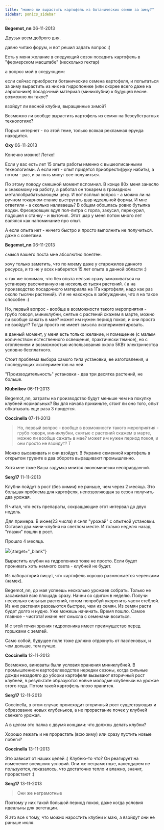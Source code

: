 ```yaml
---
title: "можно ли вырастить картофель из ботанических семян за зиму?"
sidebar: ponics_sidebar
---
```


**Begemot_nn** 06-11-2013

Друзья всем доброго дня.

давно читаю форум, и вот решил задать вопрос :)

Есть у меня желание в следующий сезон посадить картофель в "фермерском масштабе" (несколько гектар)

а вопрос мой в следующем:

если сейчас приобрести ботанические семена картофеля, и попытаться за зиму вырастить из них на гидропонике (или скорее всего даже на аэропонике) посадочный материал (миниклубни) к будущей весне. возможно ли такое? 

взойдут ли весной клубни, выращенные зимой? 

Возможно ли вообще вырастить картофель из семян на безсубстратных технологиях?

Порыл интернет - по этой теме, только всякая рекламная ерунда находится.


**Oxy** 06-11-2013

Конечно можно! Легко! 

Если у вас есть лет 15 опыта работы именно с вышеописанными технологиями. А если нет - опыт придется приобрести(руку набить), а потом - раз, и за пять минут все получиться. 

По этому поводу смешной момент вспомнил. В конце 80х меня занесло к знакомому на работу, а работал он токарем в громадном металлобрабатывающем цеху. И вот всплыл вопрос - а можно ли на ручном токарном станке выстругать шар идеальной формы. И мне ответили - а сколько наливаешь? В общем обошлась ровно бутылка водки. Фрезеровщик вдул пол-литра с горла, закусил, перекурил, подошел к станку - и выточил. Этот шар у меня потом много лет валялся как напоминание про опыт. 

А если опыта нет - ничего быстро и просто выполнить не получиться. даже с советами.


**Begemot_nn** 06-11-2013

смысл вашего поста мне абсолютно понятен.

хочу только заметить, что по моему даже у старожилов данного ресурса, и то не у всех наберется 15 лет опыта в данной области :)

я так же понимаю, что без опыта нельзя сразу замахиваться на установку рассчитанную на несколько тысяч растений. ( а на производство посадочного материала на 1Га картофеля, надо как раз около тысячи растений). И я не нахожусь в заблуждении, что я на такое способен :)

Но, первый вопрос - вообще в возможности такого мероприятия - грубо говоря, миниклубни, снятые с растений скажем в марте, можно ли вообще сажать в мае? может им нужен период покоя, и они просто не взойдут? Тогда просто не имеет смысла экспериментировать.

в данный момент, у меня есть только желание, и помещение (с малым количеством естественного освещения, практически темное), но с отоплением и возможностью использования около 5КВт электричества условно бесплатного.

Стоит проблема выбора самого типа установки, ее изготовления, и последующих экспериментов на ней.

"Производительность" установки - два три десятка растений, не больше.


**Klubnikov** 06-11-2013

Begemot_nn, затраты на производство будут меньше чем на покупку клубней нормальных? Вы для начала прикиньте, стоит ли оно того, опыт обкатывать еще раза 3 придется.


**Coccinella** 07-11-2013

> Но, первый вопрос - вообще в возможности такого мероприятия - грубо говоря, миниклубни, снятые с растений скажем в марте, можно ли вообще сажать в мае? может им нужен период покоя, и они просто не взойдут? Т

Можно высаживать и они взойдут. В Украине семенной картофель в открытом груенте в два оборота выращивают промышленно.

Хотя мне тоже Ваша задумка мнится экономически неоправданной.


**Serg17** 11-11-2013

Клубни пойдут в рост (без химии) не раньше, чем через 2 месяца. Это большая проблема для картофеля, непозволяющая за сезон получить два урожая. 

Я читал, что есть препараты, сокращающие этот интервал до двух недель.

Для примера. В июне(23 числа) я снял "урожай" с опытной установки. Оставил два мини-клубня на светлом месте. И только неделю назад "глазки" пошли в рост.

Прошло 4 месяца.

[![](/imagehost/thumbs/img7615.jpg)](https://t.me/ponics_ru_files/11072){:target="_blank"}

Вырастить клубни на гидропонике тоже не просто. Если будет проникать хоть немного света - клубней не будет.

Из лабораторий пишут, что картофель хорошо размножается черенками (намек).

Begemot_nn, до мая успеешь несколько урожаев собрать. Только не засаживай всю площадь сразу. Начни со сдигом в неделю. Получи несколько сильных растений, потом попробуй укоренить части стеблей. Из них растения разовьются быстрее, чем из семян. Из семян расти будет долго и нудно. Уже можешь начинать. Время пошло. Самое главное - чистота! иначе нет смысла с семенами возиться.

И с этой точки зрения гидропоника имеет преимущество перед горшками с землей. 

Само собой, будущее поле тоже должно отдохнуть от пасленовых, и чем дольше, тем лучше.


**Coccinella** 12-11-2013

Возможно, виноваты были условия хранения миниклубней. В промышленном картофелеводстве нередки сезоны, когда сильные дожди незадолго до уборки картофеля вызывают вторичный рост клубней, в результате образуются новые молодые клубеньки на урожае этого года. Потом такой картофель плохо хранится.


**Serg17** 12-11-2013

Coccinella, в этом случае происходит вторичный рост существующих и образование новых клубеньков, а не прорастание почек у клубней свежего урожая.

А в целом это палка с двумя концами: что должны делать клубни? 

Хорошо лежать и не прорастать (всю зиму) или сразу пустить новые побеги?


**Coccinella** 13-11-2013

Это зависит от наших целей :) Клубню-то что? Он реагирует на изменение внекшних условий. Они же неграмотные, календарем не пользуются, показалось, что достаточно тепло и влажно, значит, прорастают :)


**Serg17** 13-11-2013

> Они же неграмотные

Поэтому у них такой большой период покоя, даже когда условия идеальны для вегетации.

Я это все к тому, что можно наростить клубни к маю, а взойдут они не раньше июля.


